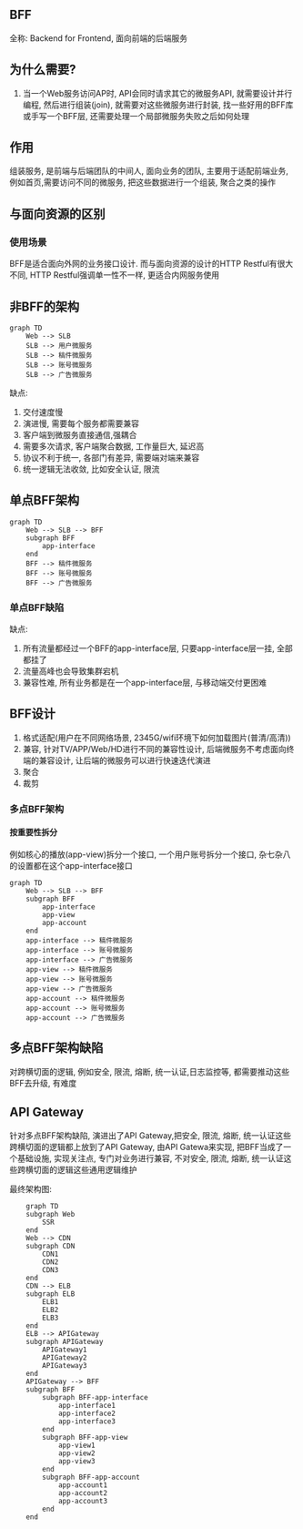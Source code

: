 ## BFF

全称: Backend for Frontend, 面向前端的后端服务

## 为什么需要?

1. 当一个Web服务访问AP时, API会同时请求其它的微服务API, 就需要设计并行编程, 然后进行组装(join), 就需要对这些微服务进行封装,
   找一些好用的BFF库或手写一个BFF层, 还需要处理一个局部微服务失败之后如何处理

## 作用

组装服务, 是前端与后端团队的中间人, 面向业务的团队, 主要用于适配前端业务, 例如首页,需要访问不同的微服务, 把这些数据进行一个组装,
聚合之类的操作

## 与面向资源的区别

### 使用场景

BFF是适合面向外网的业务接口设计.
而与面向资源的设计的HTTP Restful有很大不同, HTTP Restful强调单一性不一样, 更适合内网服务使用

## 非BFF的架构

```mermaid 
graph TD
	Web --> SLB
	SLB --> 用户微服务
	SLB --> 稿件微服务
	SLB --> 账号微服务
	SLB --> 广告微服务
```

缺点:

1. 交付速度慢
2. 演进慢, 需要每个服务都需要兼容
3. 客户端到微服务直接通信,强耦合
4. 需要多次请求, 客户端聚合数据, 工作量巨大, 延迟高
5. 协议不利于统一, 各部门有差异, 需要端对端来兼容
6. 统一逻辑无法收敛, 比如安全认证, 限流

## 单点BFF架构

```mermaid 
graph TD
	Web --> SLB --> BFF
	subgraph BFF
        app-interface
    end
	BFF --> 稿件微服务
	BFF --> 账号微服务
	BFF --> 广告微服务
```

### 单点BFF缺陷

缺点:

1. 所有流量都经过一个BFF的app-interface层, 只要app-interface层一挂, 全部都挂了
2. 流量高峰也会导致集群宕机
3. 兼容性难, 所有业务都是在一个app-interface层, 与移动端交付更困难

## BFF设计

1. 格式适配(用户在不同网络场景, 2345G/wifi环境下如何加载图片(普清/高清))
2. 兼容, 针对TV/APP/Web/HD进行不同的兼容性设计, 后端微服务不考虑面向终端的兼容设计, 让后端的微服务可以进行快速迭代演进
3. 聚合
4. 裁剪

### 多点BFF架构

#### 按重要性拆分

例如核心的播放(app-view)拆分一个接口, 一个用户账号拆分一个接口, 杂七杂八的设置都在这个app-interface接口

```mermaid 
graph TD
	Web --> SLB --> BFF
	subgraph BFF
        app-interface
        app-view
        app-account
    end
	app-interface --> 稿件微服务
	app-interface --> 账号微服务
	app-interface --> 广告微服务
	app-view --> 稿件微服务
	app-view --> 账号微服务
	app-view --> 广告微服务
	app-account --> 稿件微服务
	app-account --> 账号微服务
	app-account --> 广告微服务
```

## 多点BFF架构缺陷

对跨横切面的逻辑, 例如安全, 限流, 熔断, 统一认证,日志监控等, 都需要推动这些BFF去升级, 有难度

## API Gateway

针对多点BFF架构缺陷, 演进出了API Gateway,把安全, 限流, 熔断, 统一认证这些跨横切面的逻辑都上放到了API Gateway, 由API
Gatewa来实现, 把BFF当成了一个基础设施, 实现关注点, 专门对业务进行兼容, 不对安全, 限流, 熔断, 统一认证这些跨横切面的逻辑这些通用逻辑维护

最终架构图:

```mermaid
	graph TD
	subgraph Web
        SSR
    end
	Web --> CDN
	subgraph CDN
        CDN1
        CDN2
        CDN3
    end
    CDN --> ELB
    subgraph ELB
        ELB1
        ELB2
        ELB3
    end
	ELB --> APIGateway
	subgraph APIGateway
        APIGateway1
        APIGateway2
        APIGateway3
    end
	APIGateway --> BFF
	subgraph BFF
		subgraph BFF-app-interface
	        app-interface1
	        app-interface2
	        app-interface3
	    end
	    subgraph BFF-app-view
	        app-view1
	        app-view2
	        app-view3
	    end
	    subgraph BFF-app-account
	        app-account1
	        app-account2
	        app-account3
	    end
    end
```
